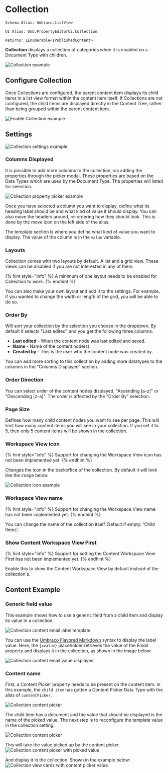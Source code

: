 # Collection

`Schema Alias: Umbraco.ListView`

`UI Alias: Umb.PropertyEditorUi.Collection`

`Returns: IEnumerable<IPublishedContent>`

**Collection** displays a collection of categories when it is enabled on a Document Type with children.

![Collection example](images/listview-v14.png)

## Configure Collection

Once Collections are configured, the parent content item displays its child items in a list view format within the content item itself. If Collections are not configured, the child items are displayed directly in the Content Tree, rather than being grouped within the parent content item.

![Enable Collection example](images/enable-listview-v14.png)

## Settings

![Collection settings example](../../../../.gitbook/assets/collection-settings-example-15-1.png)

### Columns Displayed

It is possible to add more columns to the collection, via adding the properties through the picker modal. These properties are based on the Data Types which are used by the Document Type. The properties will listed for selection.

![Collection property picker example](images/collection-property-picker.png)

Once you have selected a column you want to display, define what its heading label should be and what kind of value it should display. You can also move the headers around, re-ordering how they should look. This is done by the move icon on the left side of the alias.

The template section is where you define what kind of value you want to display. The value of the column is in the `value` variable.

### Layouts

Collection comes with two layouts by default. A list and a grid view. These views can be disabled if you are not interested in any of them.

{% hint style="info" %}
A minimum of one layout needs to be enabled for Collection to work.
{% endhint %}

You can also make your own layout and add it to the settings. For example, if you wanted to change the width or length of the grid, you will be able to do so.

### Order By

Will sort your collection by the selection you choose in the dropdown. By default it selects "Last edited" and you get the following three columns:

* **Last edited** - When the content node was last edited and saved.
* **Name** - Name of the content node(s).
* **Created by** - This is the user who the content node was created by.

You can add more sorting to this collection by adding more datatypes to the columns in the "Columns Displayed" section.

### Order Direction

You can select order of the content nodes displayed, "Ascending [a-z]" or "Descending [z-a]". The order is affected by the "Order By" selection.

### Page Size

Defines how many child content nodes you want to see per page. This will limit how many content items you will see in your collection. If you set it to 5, then only 5 content items will be shown in the collection.

### Workspace View icon

{% hint style="info" %}
Support for changing the Workspace View icon has not been implemented yet.
{% endhint %}

Changes the icon in the backoffice of the collection. By default it will look like the image below.

![Collection icon example](../../../../../../10/umbraco-cms/fundamentals/backoffice/property-editors/built-in-property-editors/images/list-icon.png)

### Workspace View name

{% hint style="info" %}
Support for changing the Workspace View name has not been implemented yet.
{% endhint %}

You can change the name of the collection itself. Default if empty: 'Child Items'.

### Show Content Workspace View First

{% hint style="info" %}
Support for setting the Content Workspace View First has not been implemented yet.
{% endhint %}

Enable this to show the Content Workspace View by default instead of the collection's.

## Content Example

### Generic field value

This example shows how to use a generic field from a child item and display its value in a collection.

![Collection content email label template](images/collection-label-template.png)

You can use the [Umbraco Flavored Markdown](../../../../umbraco-flavored-markdown.md) syntax to display the label value. Here, the `{=value}` placeholder retrieves the value of the *Email* property and displays it in the collection, as shown in the image below:

![Collection content email value displayed](images/collections-display-email.png)

### Content name

First, a Content Picker property needs to be present on the content item. In this example, the `child item` has gotten a Content Picker Data Type with the alias of `contentPicker`.

![Collection content picker](images/content-picker-property.png)

The child item has a document and the value that should be displayed is the name of the picked value. The next step is to reconfigure the template value in the collection setting.

![Collection content picker](images/collection-column-content-picker.png)

This will take the value picked up by the content picker. ![Collection content picker with picked value](images/content-picker-picked-value.png)

And display it in the collection. Shown in the example below: ![Collection view cards with content picker value](images/collection-view-cards-content-picker.png)

